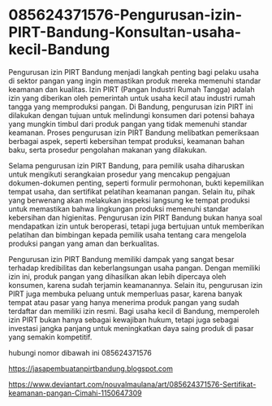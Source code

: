 # 085624371576-Pengurusan-izin-PIRT-Bandung-Konsultan-usaha-kecil-Bandung

Pengurusan izin PIRT Bandung menjadi langkah penting bagi pelaku usaha di sektor pangan yang ingin memastikan produk mereka memenuhi standar keamanan dan kualitas. Izin PIRT (Pangan Industri Rumah Tangga) adalah izin yang diberikan oleh pemerintah untuk usaha kecil atau industri rumah tangga yang memproduksi pangan. Di Bandung, pengurusan izin PIRT ini dilakukan dengan tujuan untuk melindungi konsumen dari potensi bahaya yang mungkin timbul dari produk pangan yang tidak memenuhi standar keamanan. Proses pengurusan izin PIRT Bandung melibatkan pemeriksaan berbagai aspek, seperti kebersihan tempat produksi, keamanan bahan baku, serta prosedur pengolahan makanan yang dilakukan.

Selama pengurusan izin PIRT Bandung, para pemilik usaha diharuskan untuk mengikuti serangkaian prosedur yang mencakup pengajuan dokumen-dokumen penting, seperti formulir permohonan, bukti kepemilikan tempat usaha, dan sertifikat pelatihan keamanan pangan. Selain itu, pihak yang berwenang akan melakukan inspeksi langsung ke tempat produksi untuk memastikan bahwa lingkungan produksi memenuhi standar kebersihan dan higienitas. Pengurusan izin PIRT Bandung bukan hanya soal mendapatkan izin untuk beroperasi, tetapi juga bertujuan untuk memberikan pelatihan dan bimbingan kepada pemilik usaha tentang cara mengelola produksi pangan yang aman dan berkualitas.

Pengurusan izin PIRT Bandung memiliki dampak yang sangat besar terhadap kredibilitas dan keberlangsungan usaha pangan. Dengan memiliki izin ini, produk pangan yang dihasilkan akan lebih dipercaya oleh konsumen, karena sudah terjamin keamanannya. Selain itu, pengurusan izin PIRT juga membuka peluang untuk memperluas pasar, karena banyak tempat atau pasar yang hanya menerima produk pangan yang sudah terdaftar dan memiliki izin resmi. Bagi usaha kecil di Bandung, memperoleh izin PIRT bukan hanya sebagai kewajiban hukum, tetapi juga sebagai investasi jangka panjang untuk meningkatkan daya saing produk di pasar yang semakin kompetitif.

hubungi nomor dibawah ini
085624371576

https://jasapembuatanpirtbandung.blogspot.com

https://www.deviantart.com/nouvalmaulana/art/085624371576-Sertifikat-keamanan-pangan-Cimahi-1150647309
